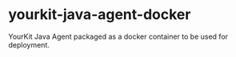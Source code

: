 # yourkit-java-agent-docker

YourKit Java Agent packaged as a docker container to be used for deployment.
